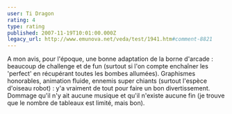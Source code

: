 ```yaml
---
user: Ti Dragon
rating: 4
type: rating
published: 2007-11-19T10:01:00.000Z
legacy_url: http://www.emunova.net/veda/test/1941.htm#comment-8821
---
```

A mon avis, pour l'époque, une bonne adaptation de la borne d'arcade : beaucoup de challenge et de fun (surtout si l'on compte enchaîner les 'perfect' en récupérant toutes les bombes allumées). Graphismes honorables, animation fluide, ennemis super chiants (surtout l'espèce d'oiseau robot) : y'a vraiment de tout pour faire un bon divertissement. Dommage qu'il n'y ait aucune musique et qu'il n'existe aucune fin (je trouve que le nombre de tableaux est limité, mais bon).